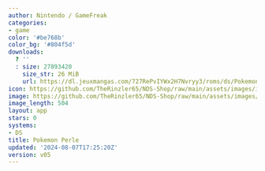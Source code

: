 ```yaml
---
author: Nintendo / GameFreak
categories:
- game
color: '#be768b'
color_bg: '#804f5d'
downloads:
  ? ''
  : size: 27893420
    size_str: 26 MiB
    url: https://dl.jeuxmangas.com/727RePvIYWx2H7Nvryy3/roms/ds/Pokemon-Version-Perle-France-Rev-5.zip
icon: https://github.com/TheRinzler65/NDS-Shop/raw/main/assets/images/icons/pokemonperle.png
image: https://github.com/TheRinzler65/NDS-Shop/raw/main/assets/images/icons/pokemonperle.png
image_length: 504
layout: app
stars: 0
systems:
- DS
title: Pokemon Perle
updated: '2024-08-07T17:25:20Z'
version: v05
---
```

